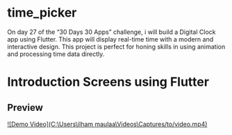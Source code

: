 # time_picker

On day 27 of the “30 Days 30 Apps” challenge, i will build a Digital Clock app using Flutter. This app will display real-time time with a modern and interactive design. This project is perfect for honing skills in using animation and processing time data directly.

# Introduction Screens using Flutter

## Preview

[![Demo Video](C:\Users\ilham maulaa\Videos\Captures/to/video.mp4)](https://github.com/user-attachments/assets/5f326f2f-52d4-49ad-a98f-d06ff369ef71
)
